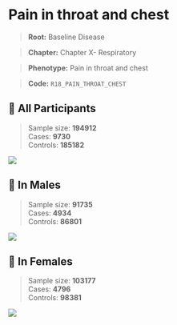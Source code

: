 # Pain in throat and chest

> **Root:** Baseline Disease  

> **Chapter:** Chapter X- Respiratory  

> **Phenotype:** Pain in throat and chest  

> **Code:** `R18_PAIN_THROAT_CHEST`

## 🧪 All Participants  
> Sample size: **194912**  
> Cases: **9730**  
> Controls: **185182**
<img src="/Disease/Figures/ALL/Baseline/R18_PAIN_THROAT_CHEST.png"/>
<CsvTable src="/Disease_Data/ALL/Baseline/LG_R18_PAIN_THROAT_CHEST.csv" label="🔍 View full results" />

## 👨 In Males  
> Sample size: **91735**  
> Cases: **4934**  
> Controls: **86801**
<img src="/Disease/Figures/Male/Baseline/R18_PAIN_THROAT_CHEST.png"/>
<CsvTable src="/Disease_Data/Male/Baseline/LG_R18_PAIN_THROAT_CHEST.csv" label="🔍 View full results" />

## 👩 In Females  
> Sample size: **103177**  
> Cases: **4796**  
> Controls: **98381**
<img src="/Disease/Figures/Female/Baseline/R18_PAIN_THROAT_CHEST.png"/>
<CsvTable src="/Disease_Data/Female/Baseline/LG_R18_PAIN_THROAT_CHEST.csv" label="🔍 View full results" />
